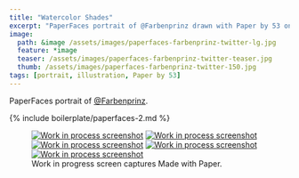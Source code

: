 ```yaml
---
title: "Watercolor Shades"
excerpt: "PaperFaces portrait of @Farbenprinz drawn with Paper by 53 on an iPad."
image: 
  path: &image /assets/images/paperfaces-farbenprinz-twitter-lg.jpg 
  feature: *image
  teaser: /assets/images/paperfaces-farbenprinz-twitter-teaser.jpg
  thumb: /assets/images/paperfaces-farbenprinz-twitter-150.jpg
tags: [portrait, illustration, Paper by 53]
---
```


PaperFaces portrait of [@Farbenprinz](http://twitter.com/farbenprinz).

{% include boilerplate/paperfaces-2.md %}

<figure class="third">
  <a href="{{ site.url }}/assets/images/paperfaces-farbenprinz-process-1-lg.jpg"><img src="{{ site.url }}/assets/images/paperfaces-farbenprinz-process-1-600.jpg" alt="Work in process screenshot"></a>
  <a href="{{ site.url }}/assets/images/paperfaces-farbenprinz-process-2-lg.jpg"><img src="{{ site.url }}/assets/images/paperfaces-farbenprinz-process-2-600.jpg" alt="Work in process screenshot"></a>
  <a href="{{ site.url }}/assets/images/paperfaces-farbenprinz-process-3-lg.jpg"><img src="{{ site.url }}/assets/images/paperfaces-farbenprinz-process-3-600.jpg" alt="Work in process screenshot"></a>
  <a href="{{ site.url }}/assets/images/paperfaces-farbenprinz-process-4-lg.jpg"><img src="{{ site.url }}/assets/images/paperfaces-farbenprinz-process-4-600.jpg" alt="Work in process screenshot"></a>
  <a href="{{ site.url }}/assets/images/paperfaces-farbenprinz-process-5-lg.jpg"><img src="{{ site.url }}/assets/images/paperfaces-farbenprinz-process-5-600.jpg" alt="Work in process screenshot"></a>
  <figcaption>Work in progress screen captures Made with Paper.</figcaption>
</figure>